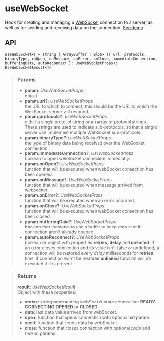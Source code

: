 # useWebSocket
Hook for creating and managing a [WebSocket](https://developer.mozilla.org/en-US/docs/Web/API/WebSocket) connection to a server, as well as for sending and receiving data on the connection. [See demo](https://nDriaDev.io/react-tools/#/hooks/api-dom/useWebSocket)

## API

```tsx
useWebSocket<T = string | ArrayBuffer | Blob> ({ url, protocols, binaryType, onOpen, onMessage, onError, onClose, immediateConnection, bufferingData, autoReconnect }: UseWebSocketProps): UseWebSocketResult<T>
```

> ### Params
>
> - __param__: _UseWebSocketProps_  
object
> - __param.url?__: _UseWebSocketProps_  
the URL to which to connect; this should be the URL to which the WebSocket server will respond.
> - __param.protocols?__: _UseWebSocketProps_  
either a single protocol string or an array of protocol strings. These strings are used to indicate sub-protocols, so that a single server can implement multiple WebSocket sub-protocols.
> - __param.binaryType?__: _UseWebSocketProps_  
the type of binary data being received over the WebSocket connection.
> - __param.immediateConnection?__: _UseWebSocketProps_  
boolean to open webSocket connection immediatly.
> - __param.onOpen?__: _UseWebSocketProps_  
function that will be executed when webSocket connection has been opened.
> - __param.onMessage?__: _UseWebSocketProps_  
function that will be executed when message arrived from webSocket.
> - __param.onError?__: _UseWebSocketProps_  
function that will be executed when an error occurred.
> - __param.onClose?__: _UseWebSocketProps_  
function that will be executed when webSocket connection has been closed.
> - __param.bufferingData?__: _UseWebSocketProps_  
boolean that indicates to use a buffer to keep data sent if connection aren't already opened.
> - __param.autoReconnect?__: _UseWebSocketProps_  
boolean or object with properties __retries__, __delay__ and __onFailed__. If an error closes connection and its value isn't false or undefined, a connection will be restored every _delay_ milliseconds for __retries__ time: if connection won't be restored __onFailed__ function will be executed if it is present.
>

> ### Returns
>
> __result__:  _UseWebSocketResult_  
> Object with these properties:
> - __status__: string rapresenting webSocket state connection: __READY__ __CONNECTING__ __OPENED__ or __CLOSED__.
> - __data__: last data value arrived from webSocket.
> - __open__: function that opens connection with optional _url_ param .
> - __send__: function that sends data by webSocket.
> - __close__: function that closes connection with optional _code_ and _reason_ params.
>